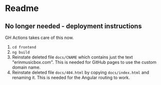 # Readme

## No longer needed - deployment instructions

GH Actions takes care of this now.

1. `cd frontend`
2. `ng build`
3. Reinstate deleted file `docs/CNAME` which contains just the text "erinmusicbox.com". This is needed for GitHub pages to use the custom domain name.
4. Reinstate deleted file `docs/404.html` by copying `docs/index.html` and renaming it. This is needed for the Angular routing to work.
